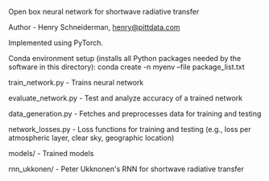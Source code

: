 Open box neural network for shortwave radiative transfer

Author - Henry Schneiderman, henry@pittdata.com

Implemented using PyTorch.

Conda environment setup (installs all Python packages needed by the software in this directory): conda create -n myenv –file package_list.txt

train_network.py - Trains neural network

evaluate_network.py - Test and analyze accuracy of a trained network

data_generation.py - Fetches and preprocesses data for training and testing

network_losses.py - Loss functions for training and testing (e.g., loss per atmospheric layer, clear sky, geographic location)

models/ - Trained models

rnn_ukkonen/ - Peter Ukknonen's RNN for shortwave radiative transfer

